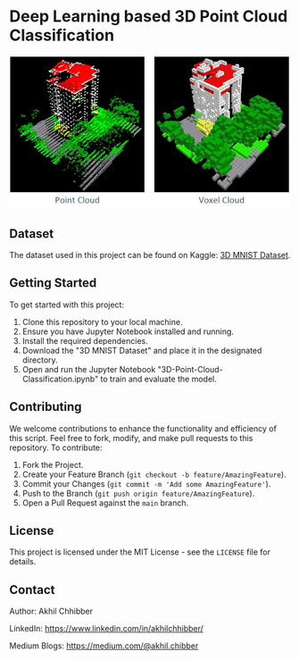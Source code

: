 # Deep Learning based 3D Point Cloud Classification
<p align="center">
  <img src="https://github.com/akhilchibber/3D-Point-Cloud-Classification/blob/main/3D-Point-Cloud-Classification.jpeg?raw=true" alt="earthml Logo">
</p>

## Dataset
The dataset used in this project can be found on Kaggle: [3D MNIST Dataset](https://www.kaggle.com/datasets/daavoo/3d-mnist/data). 

## Getting Started
To get started with this project:

1. Clone this repository to your local machine.
2. Ensure you have Jupyter Notebook installed and running.
3. Install the required dependencies.
4. Download the "3D MNIST Dataset" and place it in the designated directory.
5. Open and run the Jupyter Notebook "3D-Point-Cloud-Classification.ipynb" to train and evaluate the model.

## Contributing
We welcome contributions to enhance the functionality and efficiency of this script. Feel free to fork, modify, and make pull requests to this repository. To contribute:

1. Fork the Project.
2. Create your Feature Branch (`git checkout -b feature/AmazingFeature`).
3. Commit your Changes (`git commit -m 'Add some AmazingFeature'`).
4. Push to the Branch (`git push origin feature/AmazingFeature`).
5. Open a Pull Request against the `main` branch.

## License

This project is licensed under the MIT License - see the `LICENSE` file for details.

## Contact

Author: Akhil Chhibber

LinkedIn: https://www.linkedin.com/in/akhilchhibber/

Medium Blogs: https://medium.com/@akhil.chibber
